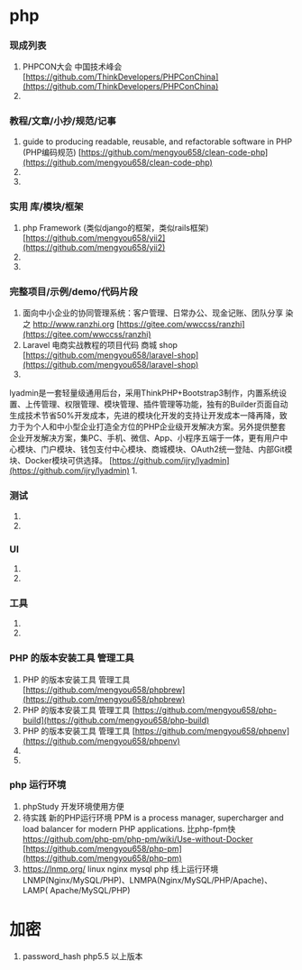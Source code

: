 # php

### 现成列表

1. PHPCON大会 中国技术峰会
   [https://github.com/ThinkDevelopers/PHPConChina](https://github.com/ThinkDevelopers/PHPConChina)
1.

### 教程/文章/小抄/规范/记事

1. guide to producing readable, reusable, and refactorable software in PHP (PHP编码规范)
   [https://github.com/mengyou658/clean-code-php](https://github.com/mengyou658/clean-code-php)
1.
1.

### 实用 库/模块/框架

1. php Framework (类似django的框架，类似rails框架)
   [https://github.com/mengyou658/yii2](https://github.com/mengyou658/yii2)
1.
1.

### 完整项目/示例/demo/代码片段

1. 面向中小企业的协同管理系统：客户管理、日常办公、现金记账、团队分享 染之 http://www.ranzhi.org
   [https://gitee.com/wwccss/ranzhi](https://gitee.com/wwccss/ranzhi)
1. Laravel 电商实战教程的项目代码 商城 shop
   [https://github.com/mengyou658/laravel-shop](https://github.com/mengyou658/laravel-shop)
1.
lyadmin是一套轻量级通用后台，采用ThinkPHP+Bootstrap3制作，内置系统设置、上传管理、权限管理、模块管理、插件管理等功能，独有的Builder页面自动生成技术节省50%开发成本，先进的模块化开发的支持让开发成本一降再降，致力于为个人和中小型企业打造全方位的PHP企业级开发解决方案。另外提供整套企业开发解决方案，集PC、手机、微信、App、小程序五端于一体，更有用户中心模块、门户模块、钱包支付中心模块、商城模块、OAuth2统一登陆、内部Git模块、Docker模块可供选择。
[https://github.com/ijry/lyadmin](https://github.com/ijry/lyadmin)
1.

### 测试

1.
1.

### UI

1.
1.

### 工具

1.
1.

### PHP 的版本安装工具 管理工具

1. PHP 的版本安装工具 管理工具
   [https://github.com/mengyou658/phpbrew](https://github.com/mengyou658/phpbrew)
1. PHP 的版本安装工具 管理工具
   [https://github.com/mengyou658/php-build](https://github.com/mengyou658/php-build)
1. PHP 的版本安装工具 管理工具
   [https://github.com/mengyou658/phpenv](https://github.com/mengyou658/phpenv)
1.
1.

### php 运行环境

1. phpStudy 开发环境使用方便
1. 待实践 新的PHP运行环境 PPM is a process manager, supercharger and load balancer for modern PHP applications.
   比php-fpm快 https://github.com/php-pm/php-pm/wiki/Use-without-Docker
   [https://github.com/mengyou658/php-pm](https://github.com/mengyou658/php-pm)
1. https://lnmp.org/ linux nginx mysql php 线上运行环境 LNMP(Nginx/MySQL/PHP)、LNMPA(Nginx/MySQL/PHP/Apache)、LAMP(
   Apache/MySQL/PHP)

# 加密

1. password_hash php5.5 以上版本 
